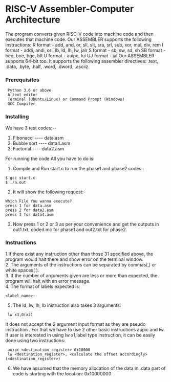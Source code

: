 # RISC-V Assembler-Computer Architecture

The program converts given RISC-V code into machine code and then executes that machine code.
Our ASSEMBLER supports the following instructions:
R format - add, and, or, sll, slt, sra, srl, sub, xor, mul, div, rem
I format - addi, andi, ori, lb, ld, lh, lw, jalr
S format - sb, sw, sd, sh
SB format - beq, bne, bge, blt
U format - auipc, lui
UJ format - jal
Our ASSEMBLER supports 64-bit too.
It supports the following assembler directives:
.text, .data, .byte, .half, .word, .dword, .asciiz.

### Prerequisites

```
 Python 3.6 or above
 A text editor
 Terminal (Ubuntu/Linux) or Command Prompt (Windows)
 GCC Compiler 
```

### Installing
We have 3 test codes:--
1. Fibonacci    ----  data.asm
2. Bubble sort  ---- data4.asm
3. Factorial    ---- data2.asm

For running the code All you have to do is:
1. Compile and Run  start.c  to run the phase1 and phase2 codes.:
```
$ gcc start.c
$ ./a.out
```
2. It will show the following request:-
```
Which File You wanna execute?
press 1 for data.asm
press 2 for data2.asm
press 3 for data4.asm
```
3. Now press 1 or 2 or 3 as per your convenience and get the outputs in
out1.txt, coded.mc for phase1 and out2.txt for phase2.

### Instructions 
 1.If there exist any instruction other than those 31 specified above, the program would halt there and show error on the terminal window.\
 2. The arguments of the instructions can be separated by commas(,) or white spaces( ).\
 3. If the number of arguments given are less or more than expected, the program will halt with an error message.\
 4. The format of labels expected is:
```
<label_name>:
```
 5. The ld, lw, lh, lb instruction also takes 3 arguments:
```
 lw x3,0(x2)
 ```
It does not accept the 2 argument input format as they are pseudo
instruction . For that we have to use 2 other basic instructions aupic and
lw.
If user is interested in using lw x1,label type instruction, it can be
easily done using two instructions:
```
 auipc <destination_register> 0x10000
 lw <destination_register>, <calculate the offset accordingly>(<destination_register>)
 ```
6. We have assumed that the memory allocation of the data in .data part of code is starting with the location: 0x10000000




